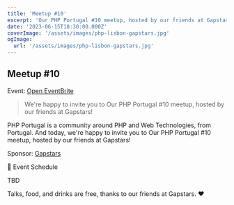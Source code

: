 ```yaml
---
title: 'Meetup #10'
excerpt: 'Our PHP Portugal #10 meetup, hosted by our friends at Gapstars!'
date: '2023-06-15T18:30:00.000Z'
coverImage: '/assets/images/php-lisbon-gapstars.jpg'
ogImage:
  url: '/assets/images/php-lisbon-gapstars.jpg'
---
```


## Meetup #10

Event: [Open EventBrite](https://php.eventbrite.pt)

> We're happy to invite you to Our PHP Portugal #10 meetup, hosted by our friends at Gapstars!

PHP Portugal is a community around PHP and Web Technologies, from Portugal. And today, we're happy to invite you to Our PHP Portugal #10 meetup, hosted by our friends at Gapstars!

Sponsor: [Gapstars](https://gapstars.net)

📆 Event Schedule

  TBD

Talks, food, and drinks are free, thanks to our friends at Gapstars. ❤️
